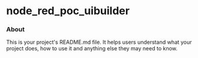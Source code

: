 node_red_poc_uibuilder
======================

### About

This is your project's README.md file. It helps users understand what your
project does, how to use it and anything else they may need to know.